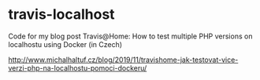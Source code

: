 # travis-localhost

Code for my blog post Travis@Home: How to test multiple PHP versions on localhostu using Docker (in Czech)

http://www.michalhaltuf.cz/blog/2019/11/travishome-jak-testovat-vice-verzi-php-na-localhostu-pomoci-dockeru/
